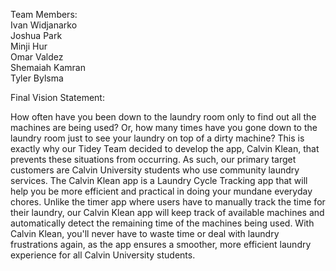 Team Members:\
Ivan Widjanarko\
Joshua Park\
Minji Hur\
Omar Valdez\
Shemaiah Kamran\
Tyler Bylsma

Final Vision Statement:

How often have you been down to the laundry room only to find out all the machines are being used? Or, how many times have you gone down to the laundry room just to see your laundry on top of a dirty machine? This is exactly why our Tidey Team decided to develop the app, Calvin Klean, that prevents these situations from occurring. As such, our primary target customers are Calvin University students who use community laundry services. The Calvin Klean app is a Laundry Cycle Tracking app that will help you be more efficient and practical in doing your mundane everyday chores. Unlike the timer app where users have to manually track the time for their laundry, our Calvin Klean app will keep track of available machines and automatically detect the remaining time of the machines being used. With Calvin Klean, you'll never have to waste time or deal with laundry frustrations again, as the app ensures a smoother, more efficient laundry experience for all Calvin University students.
